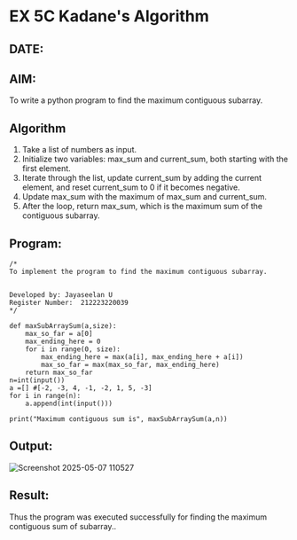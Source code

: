 # EX 5C Kadane's Algorithm
## DATE:
## AIM:
To write a python program to find the maximum contiguous subarray.


## Algorithm
1. Take a list of numbers as input.
2. Initialize two variables: max_sum and current_sum, both starting with the first element.
3. Iterate through the list, update current_sum by adding the current element, and reset current_sum to 0 if it becomes negative.
4. Update max_sum with the maximum of max_sum and current_sum.
5. After the loop, return max_sum, which is the maximum sum of the contiguous subarray.
## Program:
```
/*
To implement the program to find the maximum contiguous subarray.


Developed by: Jayaseelan U
Register Number:  212223220039
*/
```
```
def maxSubArraySum(a,size):
    max_so_far = a[0]
    max_ending_here = 0
    for i in range(0, size):
        max_ending_here = max(a[i], max_ending_here + a[i])
        max_so_far = max(max_so_far, max_ending_here)
    return max_so_far
n=int(input())  
a =[] #[-2, -3, 4, -1, -2, 1, 5, -3]
for i in range(n):
    a.append(int(input()))
  
print("Maximum contiguous sum is", maxSubArraySum(a,n))
```
## Output:
![Screenshot 2025-05-07 110527](https://github.com/user-attachments/assets/e9f3be06-1c9e-46d5-9c3e-964ec991df77)
## Result:
Thus the program was executed successfully for finding the maximum contiguous sum of subarray..
